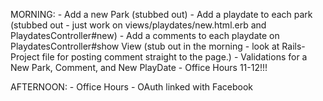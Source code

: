 MORNING:
    - Add a new Park (stubbed out)
    - Add a playdate to each park (stubbed out - just work on views/playdates/new.html.erb and PlaydatesController#new)
    - Add a comments to each playdate on PlaydatesController#show View (stub out in the morning - look at Rails-Project file for posting comment straight to the page.)
    - Validations for a New Park, Comment, and New PlayDate 
    - Office Hours  11-12!!!

AFTERNOON:
    - Office Hours
    - OAuth linked with Facebook